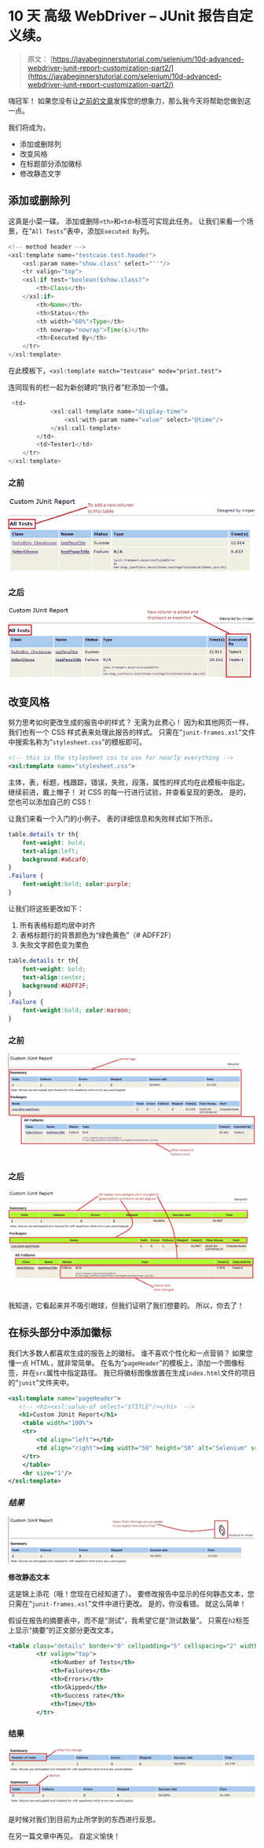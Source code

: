 # 10 天 高级 WebDriver – JUnit 报告自定义续。

> 原文： [https://javabeginnerstutorial.com/selenium/10d-advanced-webdriver-junit-report-customization-part2/](https://javabeginnerstutorial.com/selenium/10d-advanced-webdriver-junit-report-customization-part2/)

嗨冠军！ 如果您没有让[之前的文章](https://javabeginnerstutorial.com/selenium/10c-advanced-webdriver-junit-report-customization/)发挥您的想象力，那么我今天将帮助您做到这一点。

我们将成为，

*   添加或删除列
*   改变风格
*   在标题部分添加徽标
*   修改静态文字

## 添加或删除列

这真是小菜一碟。 添加或删除`<th>`和`<td>`标签可实现此任务。 让我们来看一个场景，在“`All Tests`”表中，添加`Executed By`列。

```java
<!-- method header -->
<xsl:template name="testcase.test.header">
    <xsl:param name="show.class" select="''"/>
    <tr valign="top">
    <xsl:if test="boolean($show.class)">
        <th>Class</th>
    </xsl:if>
        <th>Name</th>
        <th>Status</th>
        <th width="60%">Type</th>
        <th nowrap="nowrap">Time(s)</th>
        <th>Executed By</th>
    </tr>
</xsl:template>
```

在此模板下，`<xsl:template match="testcase" mode="print.test">`

连同现有的栏一起为新创建的“执行者”栏添加一个值。

```java
 <td>
            <xsl:call-template name="display-time">
                <xsl:with-param name="value" select="@time"/>
            </xsl:call-template>
        </td>
        <td>Tester1</td>
    </tr>
</xsl:template> 
```

### 之前

![Before adding column](img/84b0d9a3e774aca418746f37ade3cea2.png)

### 之后

![After adding a column](img/e4eeb80cc04eebc2a725bfb1f5fcb85b.png)

## 改变风格

努力思考如何更改生成的报告中的样式？ 无需为此费心！ 因为和其他网页一样，我们也有一个 CSS 样式表来处理此报告的样式。 只需在“`junit-frames.xsl`”文件中搜索名称为“`stylesheet.css`”的模板即可。

```xml
<!-- this is the stylesheet css to use for nearly everything --> 
<xsl:template name="stylesheet.css">
```

主体，表，标题，栈跟踪，错误，失败，段落，属性的样式均在此模板中指定。 继续前进，戴上帽子！ 对 CSS 的每一行进行试验，并查看呈现的更改。 是的，您也可以添加自己的 CSS！

让我们来看一个入门的小例子。 表的详细信息和失败样式如下所示，

```css
table.details tr th{
    font-weight: bold;
    text-align:left;
    background:#a6caf0;
}
.Failure {
    font-weight:bold; color:purple;
}
```

让我们将这些更改如下：

1.  所有表格标题均居中对齐
2.  表格标题行的背景颜色为“绿色黄色”（# ADFF2F）
3.  失败文字颜色变为栗色

```css
table.details tr th{
    font-weight: bold;
    text-align:center;
    background:#ADFF2F;
}
.Failure {
    font-weight:bold; color:maroon;
}
```

### 之前

![Before changing styles](img/27f8f130e1cca67cd5d99f7988b85882.png)

### 之后

![After changing the styles](img/fe7ac3a7f76a08a05e580ed21c64bea7.png)

我知道，它看起来并不吸引眼球，但我们证明了我们想要的。 所以，你去了！

## **在标头部分**中添加徽标

我们大多数人都喜欢生成的报告上的徽标。 谁不喜欢个性化和一点营销？ 如果您懂一点 HTML，就非常简单。 在名为“`pageHeader`”的模板上，添加一个图像标签，并在`src`属性中指定路径。 我已将徽标图像放置在生成`index.html`文件的项目的“`junit`”文件夹中。

```xml
<xsl:template name="pageHeader">
   <!-- <h1><xsl:value-of select="$TITLE"/></h1>  -->
   <h1>Custom JUnit Report</h1>
    <table width="100%">
    <tr>
        <td align="left"></td>
        <td align="right"><img width="50" height="50" alt="Selenium" src="myLogo.jpg"/> Designed by ninjas!</td>
    </tr>
    </table>
    <hr size="1"/>
</xsl:template>
```

### *结果*

![Adding a Logo](img/4d78e6dc472ceb1d9f1e11333fc47113.png)

**修改静态文本**

这是锦上添花（哦！您现在已经知道了）。 要修改报告中显示的任何静态文本，您只需在“`junit-frames.xsl`”文件中进行更改。 是的，你没看错。 就这么简单！

假设在报告的摘要表中，而不是“测试”，我希望它是“测试数量”。 只需在`h2`标签上显示“摘要”的正文部分更改文本，

```xml
<table class="details" border="0" cellpadding="5" cellspacing="2" width="95%">
        <tr valign="top">
            <th>Number of Tests</th>
            <th>Failures</th>
            <th>Errors</th>
            <th>Skipped</th>
            <th>Success rate</th>
            <th>Time</th>
        </tr>
```

### 结果

![Modifying static text](img/95e2e8910446d894375595f166f57c3f.png)

是时候对我们到目前为止所学到的东西进行反思。

在另一篇文章中再见。 自定义愉快！
